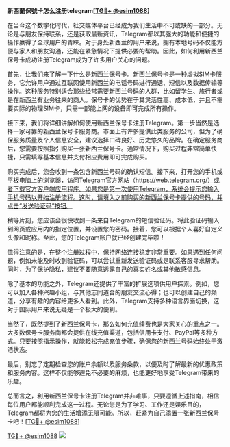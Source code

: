 **新西蘭保號卡怎么注册telegram[[TG💪+ @esim1088](https://t.me/s/esim1088)]**

在当今这个数字化时代，社交媒体平台已经成为我们生活中不可或缺的一部分。无论是与朋友保持联系，还是获取最新资讯，Telegram都以其强大的功能和便捷的操作赢得了全球用户的青睐。对于身处新西兰的用户来说，拥有本地号码不仅能方便与家人和朋友沟通，还能在紧急情况下提供必要的帮助。因此，如何利用新西兰保号卡成功注册Telegram成为了许多用户关心的问题。

首先，让我们来了解一下什么是新西兰保号卡。新西兰保号卡是一种虚拟SIM卡服务，它允许用户通过互联网使用新西兰的电话号码进行通话、短信以及数据传输等操作。这种服务特别适合那些经常需要新西兰号码的人群，比如留学生、旅行者或是在新西兰有业务往来的商人。保号卡的优势在于其灵活性高、成本低，并且不需要实际的物理SIM卡，只需一部能上网的设备即可完成所有操作。

接下来，我们将详细讲解如何使用新西兰保号卡注册Telegram。第一步当然是选择一家可靠的新西兰保号卡服务商。市面上有许多提供此类服务的公司，但为了确保服务质量及个人信息安全，建议选择口碑良好、历史悠久的品牌。在确定服务商后，您需要按照指引购买一张新西兰保号卡。通常情况下，购买过程非常简单快捷，只需填写基本信息并支付相应费用即可完成购买。

购买完成后，您会收到一条包含新西兰号码的确认短信。接下来，打开您的手机或平板电脑上的浏览器，访问Telegram官方网站（https://web.telegram.org/）或者下载官方客户端应用程序。如果您是第一次使用Telegram，系统会提示您输入手机号码以开始注册流程。这时，请填入之前购买的新西兰保号卡提供的号码，并点击“发送验证码”按钮。

稍等片刻，您应该会很快收到一条来自Telegram的短信验证码。将此验证码输入到网页或应用内的指定位置，并设置您的密码。接着，您可以根据个人喜好自定义头像和昵称。至此，您的Telegram账户就已经创建完毕啦！

值得注意的是，在整个注册过程中，保持网络连接稳定非常重要。如果遇到任何问题，例如未能及时收到验证码，可以尝试重新发送验证码或是联系客服寻求帮助。同时，为了保护隐私，建议不要随意透露自己的真实姓名或其他敏感信息。

除了基本的功能之外，Telegram还提供了丰富的扩展选项供用户探索。例如，您可以加入各种兴趣小组，与其他志同道合的朋友交流心得；也可以创建自己的频道，分享有趣的内容给更多人看到。此外，Telegram支持多种语言界面切换，这对于国际用户来说无疑是一个极大的便利。

当然了，既然提到了新西兰保号卡，那么如何充值续费也是大家关心的重点之一。大多数保号卡服务商都会提供在线充值渠道，包括信用卡支付、PayPal等多种方式。只要按照指示操作，就能轻松完成充值步骤，确保您的新西兰号码始终处于激活状态。

最后，别忘了定期检查您的账户余额以及服务条款，以便及时了解最新的优惠政策和服务内容。这样不仅能够避免不必要的麻烦，也能更好地享受Telegram带来的乐趣。

总而言之，利用新西兰保号卡注册Telegram并非难事，只要遵循上述指南，相信每位用户都能顺利完成这一过程。无论您是为了学习、工作还是娱乐目的，Telegram都将为您的生活增添无限可能。所以，赶紧为自己添置一张新西兰保号卡吧！[[TG💪+ @esim1088](https://t.me/s/esim1088)]

[TG💪+ @esim1088](https://t.me/s/esim1088) ![](https://i.postimg.cc/4NQfJmqS/Snipaste-2025-05-13-00-14-12.png)